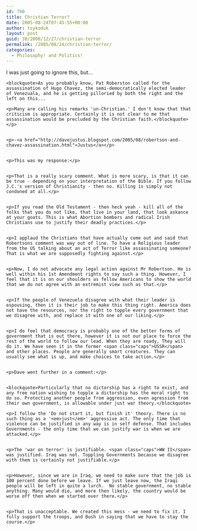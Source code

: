 ```yaml
---
id: 790
title: Christian Terror?
date: 2005-08-24T07:45:55+00:00
author: tsykoduk
layout: post
guid: 30/2008/12/27/christian-terror
permalink: /2005/08/24/christian-terror/
categories:
  - Philosophy! and Politics!
---
```

<p>I was just going to ignore this, but...</p>


	<blockquote>As you probably know, Pat Roberston called for the assassination of Hugo Chavez, the semi-democratically elected leader of Venezuala, and he is getting pilloried by both the right and the left on this...

	<p>Many are calling his remarks 'un-Christian.' I don't know that that criticism is appropriate. Certainly it is not clear to me that assassination would be precluded by the Christian faith.</blockquote></p>


	<p>-<a href="http://davejustus.blogspot.com/2005/08/robertson-and-chavez-assassination.html">Justus</a></p>


	<p>This was my response:</p>


	<p>That is a really scary comment. What is more scary, is that it can be true - depending on your interpretation of the Bible. If you follow J.C.'s version of Christianity - then no. Killing is simply not condoned at all.</p>


	<p>If you read the Old Testament - then heck yeah - kill all of the folks that you do not like, that live in your land, that look askance at your goats. This is what Abortion bombers and radical Irish Christians use to justify their deadly practices.</p>


	<p>I applaud the Christians that have actually come out and said that Robertsons comment was way out of line. To have a Religious leader from the US talking about an act of Terror like assassinating someone? That is what we are supposedly fighting against.</p>


	<p>Now, I do not advocate any legal action against Mr Robertson. He is well within his 1st Amendment rights to say such a thing. However, I feel that it is on our shoulders as fellow Americans to show the world that we do not agree with an extremist view such as that.</p>


	<p>If the people of Venezuela disagree with what their leader is espousing, then it is their job to make this thing right. America does not have the resources, nor the right to topple every government that we disagree with, and replace it with one of our liking.</p>


	<p>I do feel that democracy is probably one of the better forms of government that is out there, however it is not our place to force the rest of the world to follow our lead. When they are ready, They will do it. We have seen it in the former <span class="caps">USSR</span> and other places. People are generally smart creatures. They can usually see what is up, and make choices to take action.</p>


	<p>Dave went further in a comment:</p>


	<blockquote>Particularly that no dictorship has a right to exist, and any free nation wishing to topple a dictorship has the moral right to do so. Protecting another people from aggression, even agression from their own government, is allowable under just war theory.</blockquote>

	<p>I follow the 'Do not start it, but finish it' theory. There is no such thing as a '<em>just</em>' aggressive act. The only time that violence can be justified in any way is in self defense. That includes Governments - the only time that we can justify war is when we are attacked.</p>


	<p>The 'war on terror' is justifiable. <span class="caps">WW II</span> was justified. Iraq was not. Toppling Governments because we disagree with them is certainly not justifiable.</p>


	<p>However, since we are in Iraq, we need to make sure that the job is 100 percent done before we leave. If we just leave now, the Iraqi people will be left in quite a lurch.  No stable government, no stable anything. Many would die, and more then likely, the country would be worse off then when we started over there.</p>


	<p>That is unacceptable. We created this mess - we need to fix it. I fully support the troops, and Bush in saying that we have to stay the course.</p>